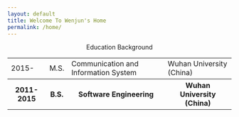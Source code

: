 ```yaml
---
layout: default
title: Welcome To Wenjun's Home
permalink: /home/
---
```



<p align='center'> Education Background </p>
<p align='center'>
	<table id="table" class="table table-bordered table-striped table-condensed">
	<tr>   
	<td >2015-</td>
	<td>M.S.</td>
	<td> Communication and Information System</td>
	<td> Wuhan University (China) </td>
	</tr>
	<tr>   
	<th >2011-2015</th>
	<th> B.S.</th>
	<th> Software Engineering</th>
	<th> Wuhan University (China)  </th>
	</tr>
	</table>
</p>

